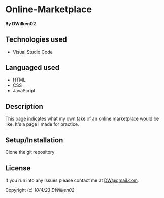 # Online-Marketplace

#### By **DWilken02**

## Technologies used

* Visual Studio Code

## Languaged used

* HTML
* CSS
* JavaScript

## Description

This page indicates what my own take of an online marketplace would be like. It's a page I made for practice.

## Setup/Installation

Clone the git repository

## License

If you run into any issues please contact me at DW@gmail.com.

Copyright (c) _10/4/23_ _DWilken02_